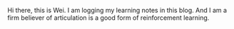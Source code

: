 Hi there, this is Wei. I am logging my learning notes in this blog. And I am a firm believer of articulation is a good form of reinforcement learning.
